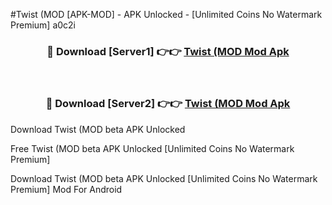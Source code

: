 #Twist (MOD [APK-MOD] - APK Unlocked - [Unlimited Coins No Watermark Premium] a0c2i



<div align="center">

<h3>🔴 Download [Server1] 👉👉 <a href="https://momento.my/?title=Twist_(MOD">Twist (MOD Mod Apk</a></h3><br>

<h3>🔴 Download [Server2] 👉👉 <a href="https://momento.my/?title=Twist_(MOD">Twist (MOD Mod Apk</a></h3>
</div>



Download Twist (MOD beta APK Unlocked

Free Twist (MOD beta APK Unlocked [Unlimited Coins No Watermark Premium]

Download Twist (MOD beta APK Unlocked [Unlimited Coins No Watermark Premium] Mod For Android
